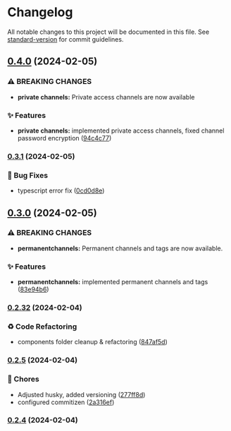 # Changelog

All notable changes to this project will be documented in this file. See [standard-version](https://github.com/conventional-changelog/standard-version) for commit guidelines.

## [0.4.0](https://github.com/GeorgeCht/anonyma/compare/v0.3.1...v0.4.0) (2024-02-05)


### ⚠ BREAKING CHANGES

* **private channels:** Private access channels are now available

### ✨ Features

* **private channels:** implemented private access channels, fixed channel password encryption ([94c4c77](https://github.com/GeorgeCht/anonyma/commit/94c4c7782183fa7704a5d0eb3f8f29f5d14e2d55))

### [0.3.1](https://github.com/GeorgeCht/anonyma/compare/v0.3.0...v0.3.1) (2024-02-05)


### 🐛 Bug Fixes

* typescript error fix ([0cd0d8e](https://github.com/GeorgeCht/anonyma/commit/0cd0d8e2dd84dcb1b2e7f40e17d457cab3cb5335))

## [0.3.0](https://github.com/GeorgeCht/anonyma/compare/v0.2.9...v0.3.0) (2024-02-05)


### ⚠ BREAKING CHANGES

* **permanentchannels:** Permanent channels and tags are now available.

### ✨ Features

* **permanentchannels:** implemented permanent channels and tags ([83e94b6](https://github.com/GeorgeCht/anonyma/commit/83e94b6bed1aef9224d6ca1aaccfff47f79c7bc0))

### [0.2.32](https://github.com/GeorgeCht/anonyma/compare/v0.2.5...v0.2.32) (2024-02-04)

### ♻️ Code Refactoring

- components folder cleanup & refactoring ([847af5d](https://github.com/GeorgeCht/anonyma/commit/847af5dce9e1d44ea48b0ab51d2efa94950d992a))

### [0.2.5](https://github.com/GeorgeCht/anonyma/compare/v0.2.4...v0.2.5) (2024-02-04)

### 🚚 Chores

- Adjusted husky, added versioning ([277ff8d](https://github.com/GeorgeCht/anonyma/commit/277ff8d5a04de993ded51ae50790906751db9620))
- configured commitizen ([2a316ef](https://github.com/GeorgeCht/anonyma/commit/2a316efa16059b60c14edd6b50cbb0f3f12d3325))

### [0.2.4](https://github.com/GeorgeCht/anonyma/compare/v0.2.2...v0.2.4) (2024-02-04)
